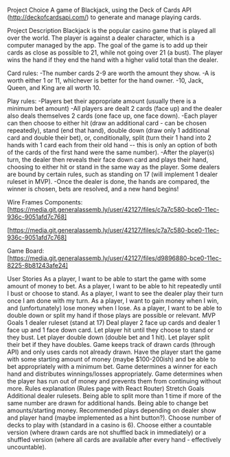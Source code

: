 Project Choice
A game of Blackjack, using the Deck of Cards API (http://deckofcardsapi.com/) to generate and manage playing cards.

Project Description
Blackjack is the popular casino game that is played all over the world. The player is against a dealer character, which is a computer managed by the app. The goal of the game is to add up their cards as close as possible to 21, while not going over 21 (a bust). The player wins the hand if they end the hand with a higher valid total than the dealer.

Card rules:
-The number cards 2-9 are worth the amount they show.
-A is worth either 1 or 11, whichever is better for the hand owner.
-10, Jack, Queen, and King are all worth 10.

Play rules:
-Players bet their appropriate amount (usually there is a minimum bet amount)
-All players are dealt 2 cards (face up) and the dealer also deals themselves 2 cards (one face up, one face down).
-Each player can then choose to either hit (draw an additional card - can be chosen repeatedly), stand (end that hand), double down (draw only 1 additional card and double their bet), or, conditionally, split (turn their 1 hand into 2 hands with 1 card each from their old hand -- this is only an option of both of the cards of the first hand were the same number).
-After the player(s) turn, the dealer then reveals their face down card and plays their hand, choosing to either hit or stand in the same way as the player. Some dealers are bound by certain rules, such as standing on 17 (will implement 1 dealer ruleset in MVP).
-Once the dealer is done, the hands are compared, the winner is chosen, bets are resolved, and a new hand begins!

Wire Frames
Components:
[https://media.git.generalassemb.ly/user/42127/files/c7a7c580-bce0-11ec-936c-9051afd7c768]

[https://media.git.generalassemb.ly/user/42127/files/c7a7c580-bce0-11ec-936c-9051afd7c768]

Game Board:
[https://media.git.generalassemb.ly/user/42127/files/d9896880-bce0-11ec-8225-8b81243afe24]

User Stories
As a player, I want to be able to start the game with some amount of money to bet.
As a player, I want to be able to hit repeatedly until I bust or choose to stand.
As a player, I want to see the dealer play their turn once I am done with my turn.
As a player, I want to gain money when I win, and (unfortunately) lose money when I lose.
As a player, I want to be able to double down or split my hand if those plays are possible or relevant.
MVP Goals
1 dealer ruleset (stand at 17)
Deal player 2 face up cards and dealer 1 face up and 1 face down card.
Let player hit until they choose to stand or they bust.
Let player double down (double bet and 1 hit).
Let player split their bet if they have doubles.
Game keeps track of drawn cards (through API) and only uses cards not already drawn.
Have the player start the game with some starting amount of money (maybe $100-200ish) and be able to bet appropriately with a minimum bet.
Game determines a winner for each hand and distributes winnings/losses appropriately.
Game determines when the player has run out of money and prevents them from continuing without more.
Rules explanation (Rules page with React Router)
Stretch Goals
Additional dealer rulesets.
Being able to split more than 1 time if more of the same number are drawn for additional hands.
Being able to change bet amounts/starting money.
Recommended plays depending on dealer show and player hand (maybe implemented as a hint button?).
Choose number of decks to play with (standard in a casino is 6).
Choose either a countable version (where drawn cards are not shuffled back in immediately) or a shuffled version (where all cards are available after every hand - effectively uncountable).